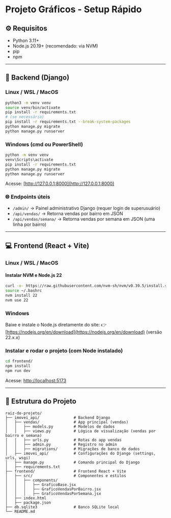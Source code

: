 # Projeto Gráficos - Setup Rápido

## ⚙️ Requisitos

- Python 3.11+
- Node.js 20.19+ (recomendado: via NVM)
- pip
- npm

---

## 🔧 Backend (Django)

### Linux / WSL / MacOS

```bash
python3 -m venv venv
source venv/bin/activate
pip install -r requirements.txt
# (se necessário)
pip install -r requirements.txt --break-system-packages
python manage.py migrate
python manage.py runserver
```

### Windows (cmd ou PowerShell)

```bash
python -m venv venv
venv\Scripts\activate
pip install -r requirements.txt
python manage.py migrate
python manage.py runserver
```

Acesse: [http://127.0.0.1:8000](http://127.0.0.1:8000)

### 🌐 Endpoints úteis

- `/admin/` → Painel administrativo Django (requer login de superusuário)
- `/api/vendas/` → Retorna vendas por bairro em JSON
- `/api/vendas/semana/` → Retorna vendas por semana em JSON (uma linha por bairro)

---

## 💻 Frontend (React + Vite)

### Linux / WSL / MacOS

#### Instalar NVM e Node.js 22

```bash
curl -o- https://raw.githubusercontent.com/nvm-sh/nvm/v0.39.5/install.sh | bash
source ~/.bashrc
nvm install 22
nvm use 22
```

### Windows

Baixe e instale o Node.js diretamente do site: 👉 [https://nodejs.org/en/download](https://nodejs.org/en/download) (versão 22.x.x)

### Instalar e rodar o projeto (com Node instalado)

```bash
cd frontend/
npm install
npm run dev
```

Acesse: [http://localhost:5173](http://localhost:5173)

---

## 📁 Estrutura do Projeto

```
raiz-do-projeto/
├── imovei_api/               # Backend Django
│   ├── vendas/               # App principal (vendas)
│   │   ├── models.py         # Modelos de dados
│   │   ├── views.py          # Lógica de visualização (vendas por bairro e semana)
│   │   ├── urls.py           # Rotas do app vendas
│   │   ├── admin.py          # Registro no admin
│   │   ├── migrations/       # Migrações de banco de dados
│   ├── imovei_api/           # Configurações do Django (settings, urls, wsgi)
│   ├── manage.py             # Comando principal do Django
│   ├── requirements.txt
├── frontend/                 # Frontend React + Vite
│   ├── src/                  # Componentes e estilos
│   │   ├── components/
│   │   │   ├── GraficoBase.jsx
│   │   │   ├── GraficoVendasPorBairro.jsx
│   │   │   ├── GraficoVendasPorSemana.jsx
│   ├── index.html
│   ├── package.json
├── db.sqlite3                # Banco SQLite local
└── README.md
```
